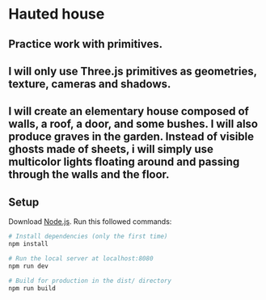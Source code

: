 # Hauted house

## Practice work with primitives.

## I will only use Three.js primitives as geometries, texture, cameras and shadows.

## I will create an elementary house composed of walls, a roof, a door, and some bushes. I will also produce graves in the garden. Instead of visible ghosts made of sheets, i will simply use multicolor lights floating around and passing through the walls and the floor.

## Setup
Download [Node.js](https://nodejs.org/en/download/).
Run this followed commands:

``` bash
# Install dependencies (only the first time)
npm install

# Run the local server at localhost:8080
npm run dev

# Build for production in the dist/ directory
npm run build
```

